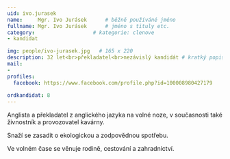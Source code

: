 ```yaml
---
uid: ivo.jurasek
name:     Mgr. Ivo Jurásek  	# běžně používáné jméno
fullname: Mgr. Ivo Jurásek  	# jméno s tituly etc.
category:                   # kategorie: clenove
- kandidat

img: people/ivo-jurasek.jpg   # 165 x 220
description: 32 let<br>překladatel<br>nezávislý kandidát # kratký popis, max 160 znaků
mail:
- 
profiles:
  facebook: https://www.facebook.com/profile.php?id=100008980427179
  
ordkandidat: 8
---
```

Anglista a překladatel z anglického jazyka na volné noze, v současnosti také živnostník a provozovatel kavárny. 

Snaží se zasadit o ekologickou a zodpovědnou spotřebu. 

Ve volném čase se věnuje rodině, cestování a zahradnictví.
